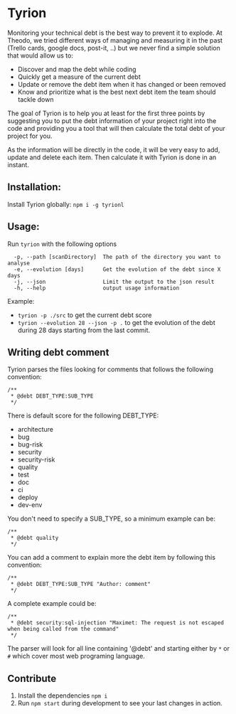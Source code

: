 # Tyrion

Monitoring your technical debt is the best way to prevent it to explode. At Theodo, we tried different ways of managing and measuring it in the past
(Trello cards, google docs, post-it, ..) but we never find a simple solution that would allow us to:

* Discover and map the debt while coding
* Quickly get a measure of the current debt
* Update or remove the debt item when it has changed or been removed
* Know and prioritize what is the best next debt item the team should tackle down

The goal of Tyrion is to help you at least for the first three points by suggesting you to put the debt information of your project right into the code and providing you a 
tool that will then calculate the total debt of your project for you.

As the information will be directly in the code, it will be very easy to add, update and delete each item. Then calculate it with Tyrion is done in an instant.

## Installation:

Install Tyrion globally: `npm i -g tyrionl`

## Usage:

Run `tyrion` with the following options

````
  -p, --path [scanDirectory]  The path of the directory you want to analyse
  -e, --evolution [days]      Get the evolution of the debt since X days
  -j, --json                  Limit the output to the json result
  -h, --help                  output usage information
````

Example:

- `tyrion -p ./src` to get the current debt score
- `tyrion --evolution 28 --json -p .` to get the evolution of the debt during 28 days starting from the last commit.

## Writing debt comment

Tyrion parses the files looking for comments that follows the following convention:

````
/**
 * @debt DEBT_TYPE:SUB_TYPE
 */
````
There is default score for the following DEBT_TYPE:

* architecture
* bug
* bug-risk
* security
* security-risk
* quality
* test
* doc
* ci
* deploy
* dev-env

You don't need to specify a SUB_TYPE, so a minimum example can be:
````
/**
 * @debt quality
 */
````

You can add a comment to explain more the debt item by following this convention:

````
/**
 * @debt DEBT_TYPE:SUB_TYPE "Author: comment"
 */
````

A complete example could be:
````
/**
 * @debt security:sql-injection "Maximet: The request is not escaped when being called from the command"
 */
````

The parser will look for all line containing '@debt' and starting either by `*` or `#` which cover most web programing language.

## Contribute

1. Install the dependencies `npm i`
2. Run `npm start` during development to see your last changes in action.
